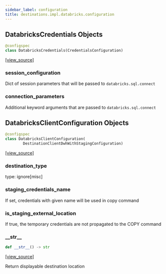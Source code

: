 ```yaml
---
sidebar_label: configuration
title: destinations.impl.databricks.configuration
---
```


## DatabricksCredentials Objects

```python
@configspec
class DatabricksCredentials(CredentialsConfiguration)
```

[[view_source]](https://github.com/dlt-hub/dlt/blob/9857029af018a582dd24da4070562f58bb7e9fc5/dlt/destinations/impl/databricks/configuration.py#L11)

### session\_configuration

Dict of session parameters that will be passed to `databricks.sql.connect`

### connection\_parameters

Additional keyword arguments that are passed to `databricks.sql.connect`

## DatabricksClientConfiguration Objects

```python
@configspec
class DatabricksClientConfiguration(
        DestinationClientDwhWithStagingConfiguration)
```

[[view_source]](https://github.com/dlt-hub/dlt/blob/9857029af018a582dd24da4070562f58bb7e9fc5/dlt/destinations/impl/databricks/configuration.py#L43)

### destination\_type

type: ignore[misc]

### staging\_credentials\_name

If set, credentials with given name will be used in copy command

### is\_staging\_external\_location

If true, the temporary credentials are not propagated to the COPY command

### \_\_str\_\_

```python
def __str__() -> str
```

[[view_source]](https://github.com/dlt-hub/dlt/blob/9857029af018a582dd24da4070562f58bb7e9fc5/dlt/destinations/impl/databricks/configuration.py#L51)

Return displayable destination location

